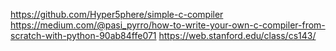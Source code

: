 https://github.com/Hyper5phere/simple-c-compiler
https://medium.com/@pasi_pyrro/how-to-write-your-own-c-compiler-from-scratch-with-python-90ab84ffe071
https://web.stanford.edu/class/cs143/
